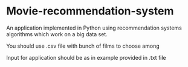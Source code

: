 # Movie-recommendation-system
An application implemented in Python using recommendation systems algorithms which work on a big data set. 

You should use .csv file with bunch of films to choose among

Input for application should be as in example provided in .txt file
